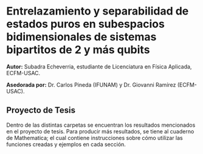 # Entrelazamiento y separabilidad de estados puros en subespacios bidimensionales de sistemas bipartitos de 2 y más qubits
**Autor:** Subadra Echeverria, estudiante de Licenciatura en Física Aplicada, ECFM-USAC.

**Asedorada por:** Dr. Carlos Pineda (IFUNAM) y Dr. Giovanni Ramírez (ECFM-USAC).

## Proyecto de Tesis
Dentro de las distintas carpetas se encuentran los resultados mencionados en el proyecto de tesis.
Para producir más resultados, se tiene al cuaderno de Mathematica; el cual contiene instrucciones sobre cómo utilizar las funciones creadas y ejemplos en cada sección.
